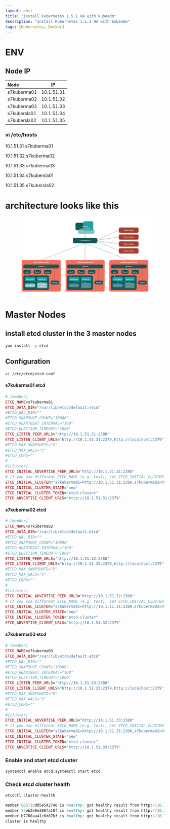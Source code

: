```yaml
---
layout: post
title: "Install Kubernetes 1.5.1 HA with kubeadm"
description: "Install Kubernetes 1.5.1 HA with kubeadm"
tags: [Kubernetes, Docker]
---
```


# ENV

## Node   IP

| Node           | IP           |
|:--------       |:-------:     |
| s7kuberma01    | 10.1.51.31   |
| s7kuberma02    | 10.1.51.32   |
| s7kuberma03    | 10.1.51.33   |
| s7kubersla01   | 10.1.51.34   |
| s7kubersla02   | 10.1.51.35   |

### vi /etc/hosts

10.1.51.31  s7kuberma01

10.1.51.32  s7kuberma02

10.1.51.33  s7kuberma03

10.1.51.34  s7kubersla01

10.1.51.35  s7kubersla02

# architecture looks like this 
<figure>
	<a href="/images/kubernetes-HA.png"><img src="/images/kubernetes-HA.png" alt=""></a>
</figure>

# Master Nodes

## install etcd cluster in the 3 master nodes

```bash
yum install -y etcd
```

## Configuration

```bash
vi /etc/etcd/etcd.conf
```

#### s7kuberma01 etcd 

```ruby
# [member]
ETCD_NAME=s7kuberma01
ETCD_DATA_DIR="/var/lib/etcd/default.etcd"
#ETCD_WAL_DIR=""
#ETCD_SNAPSHOT_COUNT="10000"
#ETCD_HEARTBEAT_INTERVAL="100"
#ETCD_ELECTION_TIMEOUT="1000"
ETCD_LISTEN_PEER_URLS="http://10.1.51.31:2380"
ETCD_LISTEN_CLIENT_URLS="http://10.1.51.31:2379,http://localhost:2379"
#ETCD_MAX_SNAPSHOTS="5"
#ETCD_MAX_WALS="5"
#ETCD_CORS=""
#
#[cluster]
ETCD_INITIAL_ADVERTISE_PEER_URLS="http://10.1.51.31:2380"
# if you use different ETCD_NAME (e.g. test), set ETCD_INITIAL_CLUSTER value for this name, i.e. "test=http://..."
ETCD_INITIAL_CLUSTER="s7kuberma01=http://10.1.51.31:2380,s7kuberma02=http://10.1.51.32:2380,s7kuberma03=http://10.1.51.33:2380"
ETCD_INITIAL_CLUSTER_STATE="new"
ETCD_INITIAL_CLUSTER_TOKEN="etcd-cluster"
ETCD_ADVERTISE_CLIENT_URLS="http://10.1.51.31:2379"
```
#### s7kuberma02 etcd 

```ruby
# [member]
ETCD_NAME=s7kuberma02
ETCD_DATA_DIR="/var/lib/etcd/default.etcd"
#ETCD_WAL_DIR=""
#ETCD_SNAPSHOT_COUNT="10000"
#ETCD_HEARTBEAT_INTERVAL="100"
#ETCD_ELECTION_TIMEOUT="1000"
ETCD_LISTEN_PEER_URLS="http://10.1.51.32:2380"
ETCD_LISTEN_CLIENT_URLS="http://10.1.51.32:2379,http://localhost:2379"
#ETCD_MAX_SNAPSHOTS="5"
#ETCD_MAX_WALS="5"
#ETCD_CORS=""
#
#[cluster]
ETCD_INITIAL_ADVERTISE_PEER_URLS="http://10.1.51.32:2380"
# if you use different ETCD_NAME (e.g. test), set ETCD_INITIAL_CLUSTER value for this name, i.e. "test=http://..."
ETCD_INITIAL_CLUSTER="s7kuberma01=http://10.1.51.31:2380,s7kuberma02=http://10.1.51.32:2380,s7kuberma03=http://10.1.51.33:2380"
ETCD_INITIAL_CLUSTER_STATE="new"
ETCD_INITIAL_CLUSTER_TOKEN="etcd-cluster"
ETCD_ADVERTISE_CLIENT_URLS="http://10.1.51.32:2379"
```
#### s7kuberma03 etcd

```ruby
# [member]
ETCD_NAME=s7kuberma03
ETCD_DATA_DIR="/var/lib/etcd/default.etcd"
#ETCD_WAL_DIR=""
#ETCD_SNAPSHOT_COUNT="10000"
#ETCD_HEARTBEAT_INTERVAL="100"
#ETCD_ELECTION_TIMEOUT="1000"
ETCD_LISTEN_PEER_URLS="http://10.1.51.33:2380"
ETCD_LISTEN_CLIENT_URLS="http://10.1.51.33:2379,http://localhost:2379"
#ETCD_MAX_SNAPSHOTS="5"
#ETCD_MAX_WALS="5"
#ETCD_CORS=""
#
#[cluster]
ETCD_INITIAL_ADVERTISE_PEER_URLS="http://10.1.51.33:2380"
# if you use different ETCD_NAME (e.g. test), set ETCD_INITIAL_CLUSTER value for this name, i.e. "test=http://..."
ETCD_INITIAL_CLUSTER="s7kuberma01=http://10.1.51.31:2380,s7kuberma02=http://10.1.51.32:2380,s7kuberma03=http://10.1.51.33:2380"
ETCD_INITIAL_CLUSTER_STATE="new"
ETCD_INITIAL_CLUSTER_TOKEN="etcd-cluster"
ETCD_ADVERTISE_CLIENT_URLS="http://10.1.51.33:2379"
```

### Enable and start etcd cluster 

```bash
systemctl enable etcd;systemctl start etcd
```

### Check etcd cluster health

```bash
etcdctl cluster-health
```

```ruby
member 605710dd5e542748 is healthy: got healthy result from http://10.1.51.33:2379
member 73eb2e8e208fa18f is healthy: got healthy result from http://10.1.51.32:2379
member b7760aa41c6d87b3 is healthy: got healthy result from http://10.1.51.31:2379
cluster is healthy
```
